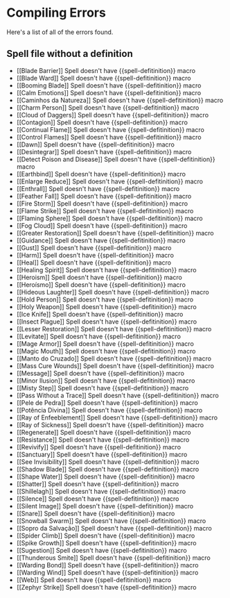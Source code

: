 # Compiling Errors
Here's a list of all of the errors found.

## Spell file without a definition
- [[Blade Barrier]] Spell doesn't have {{spell-defitinition}} macro
- [[Blade Ward]] Spell doesn't have {{spell-defitinition}} macro
- [[Booming Blade]] Spell doesn't have {{spell-defitinition}} macro
- [[Calm Emotions]] Spell doesn't have {{spell-defitinition}} macro
- [[Caminhos da Natureza]] Spell doesn't have {{spell-defitinition}} macro
- [[Charm Person]] Spell doesn't have {{spell-defitinition}} macro
- [[Cloud of Daggers]] Spell doesn't have {{spell-defitinition}} macro
- [[Contagion]] Spell doesn't have {{spell-defitinition}} macro
- [[Continual Flame]] Spell doesn't have {{spell-defitinition}} macro
- [[Control Flames]] Spell doesn't have {{spell-defitinition}} macro
- [[Dawn]] Spell doesn't have {{spell-defitinition}} macro
- [[Desintegrar]] Spell doesn't have {{spell-defitinition}} macro
- [[Detect Poison and Disease]] Spell doesn't have {{spell-defitinition}} macro
- [[Earthbind]] Spell doesn't have {{spell-defitinition}} macro
- [[Enlarge Reduce]] Spell doesn't have {{spell-defitinition}} macro
- [[Enthrall]] Spell doesn't have {{spell-defitinition}} macro
- [[Feather Fall]] Spell doesn't have {{spell-defitinition}} macro
- [[Fire Storm]] Spell doesn't have {{spell-defitinition}} macro
- [[Flame Strike]] Spell doesn't have {{spell-defitinition}} macro
- [[Flaming Sphere]] Spell doesn't have {{spell-defitinition}} macro
- [[Fog Cloud]] Spell doesn't have {{spell-defitinition}} macro
- [[Greater Restoration]] Spell doesn't have {{spell-defitinition}} macro
- [[Guidance]] Spell doesn't have {{spell-defitinition}} macro
- [[Gust]] Spell doesn't have {{spell-defitinition}} macro
- [[Harm]] Spell doesn't have {{spell-defitinition}} macro
- [[Heal]] Spell doesn't have {{spell-defitinition}} macro
- [[Healing Spirit]] Spell doesn't have {{spell-defitinition}} macro
- [[Heroism]] Spell doesn't have {{spell-defitinition}} macro
- [[Heroísmo]] Spell doesn't have {{spell-defitinition}} macro
- [[Hideous Laughter]] Spell doesn't have {{spell-defitinition}} macro
- [[Hold Person]] Spell doesn't have {{spell-defitinition}} macro
- [[Holy Weapon]] Spell doesn't have {{spell-defitinition}} macro
- [[Ice Knife]] Spell doesn't have {{spell-defitinition}} macro
- [[Insect Plague]] Spell doesn't have {{spell-defitinition}} macro
- [[Lesser Restoration]] Spell doesn't have {{spell-defitinition}} macro
- [[Levitate]] Spell doesn't have {{spell-defitinition}} macro
- [[Mage Armor]] Spell doesn't have {{spell-defitinition}} macro
- [[Magic Mouth]] Spell doesn't have {{spell-defitinition}} macro
- [[Manto do Cruzado]] Spell doesn't have {{spell-defitinition}} macro
- [[Mass Cure Wounds]] Spell doesn't have {{spell-defitinition}} macro
- [[Message]] Spell doesn't have {{spell-defitinition}} macro
- [[Minor Ilusion]] Spell doesn't have {{spell-defitinition}} macro
- [[Misty Step]] Spell doesn't have {{spell-defitinition}} macro
- [[Pass Without a Trace]] Spell doesn't have {{spell-defitinition}} macro
- [[Pele de Pedra]] Spell doesn't have {{spell-defitinition}} macro
- [[Potência Divina]] Spell doesn't have {{spell-defitinition}} macro
- [[Ray of Enfeeblement]] Spell doesn't have {{spell-defitinition}} macro
- [[Ray of Sickness]] Spell doesn't have {{spell-defitinition}} macro
- [[Regenerate]] Spell doesn't have {{spell-defitinition}} macro
- [[Resistance]] Spell doesn't have {{spell-defitinition}} macro
- [[Revivify]] Spell doesn't have {{spell-defitinition}} macro
- [[Sanctuary]] Spell doesn't have {{spell-defitinition}} macro
- [[See Invisibility]] Spell doesn't have {{spell-defitinition}} macro
- [[Shadow Blade]] Spell doesn't have {{spell-defitinition}} macro
- [[Shape Water]] Spell doesn't have {{spell-defitinition}} macro
- [[Shatter]] Spell doesn't have {{spell-defitinition}} macro
- [[Shillelagh]] Spell doesn't have {{spell-defitinition}} macro
- [[Silence]] Spell doesn't have {{spell-defitinition}} macro
- [[Silent Image]] Spell doesn't have {{spell-defitinition}} macro
- [[Snare]] Spell doesn't have {{spell-defitinition}} macro
- [[Snowball Swarm]] Spell doesn't have {{spell-defitinition}} macro
- [[Sopro da Salvação]] Spell doesn't have {{spell-defitinition}} macro
- [[Spider Climb]] Spell doesn't have {{spell-defitinition}} macro
- [[Spike Growth]] Spell doesn't have {{spell-defitinition}} macro
- [[Sugestion]] Spell doesn't have {{spell-defitinition}} macro
- [[Thunderous Smite]] Spell doesn't have {{spell-defitinition}} macro
- [[Warding Bond]] Spell doesn't have {{spell-defitinition}} macro
- [[Warding Wind]] Spell doesn't have {{spell-defitinition}} macro
- [[Web]] Spell doesn't have {{spell-defitinition}} macro
- [[Zephyr Strike]] Spell doesn't have {{spell-defitinition}} macro